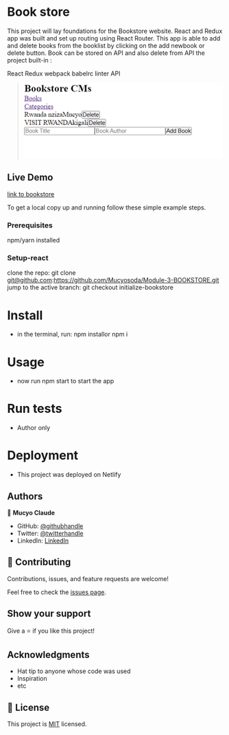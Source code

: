 # Book store

This project will lay foundations for the Bookstore website.
React and Redux app was built and set up routing using React Router.
This app is able to add and delete books from the booklist by clicking on the add newbook or delete button. Book can be stored on API and also delete from API
the project built-in :

React
Redux
webpack
babelrc
linter
API

> ![screenshoot](./Appscreenshoot.PNG)

## Live Demo

[link to bookstore](add-remove-bookstore.netlify.app)


To get a local copy up and running follow these simple example steps.

### Prerequisites
npm/yarn installed

### Setup-react
clone the repo: git clone git@github.com:https://github.com/Mucyosoda/Module-3-BOOKSTORE.git
jump to the active branch: git checkout initialize-bookstore

# Install
- in the terminal, run: npm installor npm i
# Usage
- now run npm start to start the app
# Run tests
- Author only
# Deployment
- This project was deployed on Netlify 

## Authors

👤 **Mucyo Claude**

- GitHub: [@githubhandle](https://github.com/githubhandle)
- Twitter: [@twitterhandle](https://twitter.com/twitterhandle)
- LinkedIn: [LinkedIn](https://linkedin.com/in/linkedinhandle)

## 🤝 Contributing

Contributions, issues, and feature requests are welcome!

Feel free to check the [issues page](../../issues/).

## Show your support

Give a ⭐️ if you like this project!

## Acknowledgments

- Hat tip to anyone whose code was used
- Inspiration
- etc

## 📝 License

This project is [MIT](./MIT.md) licensed.
